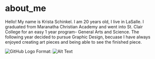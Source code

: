 # about_me
Hello! My name is Krista Schinkel. I am 20 years old, I live in LaSalle. I graduated from Maranatha Christian Academy and went into St. Clair College for an easy 1 year program- General Arts and Science. The following year decided to pursue Graphic Design, becuase I have always enjoyed creating art pieces and being able to see the finished piece. 

![GitHub Logo](https://scontent-yyz1-1.xx.fbcdn.net/v/t31.0-8/12622482_564823200346712_2042926367734158600_o.jpg?oh=f2bac1444741574c1fa40928bf35ae2a&oe=5A44D47D)
Format: ![Alt Text](url)
